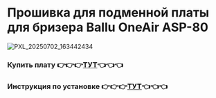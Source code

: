 # Прошивка для подменной платы для бризера Ballu OneAir ASP-80

![PXL_20250702_163442434](https://github.com/user-attachments/assets/67c96b4d-384d-437b-9dde-b87462f002dc)

### Купить плату 👉👉👉[ТУТ](https://shop.scrators.ru/index.php?route=product/product&language=ru-ru&product_id=61)👈👈👈

### Инструкция по установке 👉👉👉[ТУТ](https://github.com/SCratORS/ballu-oneair-asp-80/wiki/%D0%A3%D1%81%D1%82%D0%B0%D0%BD%D0%BE%D0%B2%D0%BA%D0%B0-%D0%BF%D0%BE%D0%B4%D0%BC%D0%B5%D0%BD%D0%BD%D0%BE%D0%B9-%D0%BF%D0%BB%D0%B0%D1%82%D1%8B)👈👈👈
